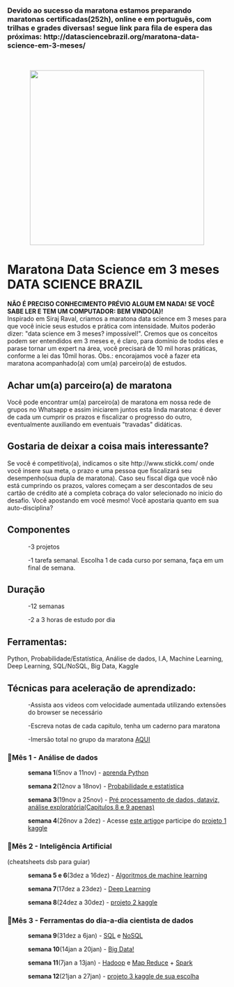 <h3>Devido ao sucesso da maratona estamos preparando maratonas certificadas(252h), online e em português, com trilhas e grades diversas! segue link para fila de espera das próximas: http://datasciencebrazil.org/maratona-data-science-em-3-meses/</h3><br>
<p style="text-align:center;"><img src="https://uploaddeimagens.com.br/images/001/699/281/original/maratona_dsb.png?1541002812" width="400" height="400" align="center"></p>
<h1>Maratona Data Science em 3 meses DATA SCIENCE BRAZIL</h1>
<b>NÃO É PRECISO CONHECIMENTO PRÉVIO ALGUM EM NADA! SE VOCÊ SABE LER E TEM UM COMPUTADOR: BEM VINDO(A)!</b><br>
Inspirado em Siraj Raval, criamos a maratona data science em 3 meses para que você inicie seus estudos e prática com intensidade. Muitos poderão dizer: "data science em 3 meses? impossível!". Cremos que os conceitos podem ser entendidos em 3 meses e, é claro, para domínio de todos eles e parase tornar um expert na área, você precisará de 10 mil horas práticas, conforme a lei das 10mil horas. Obs.: encorajamos você a fazer eta maratona acompanhado(a) com um(a) parceiro(a) de estudos.

<h2>Achar um(a) parceiro(a) de maratona</h2>
Você pode encontrar um(a) parceiro(a) de maratona em nossa rede de grupos no Whatsapp e assim iniciarem juntos esta linda maratona: é dever de cada um cumprir os prazos e fiscalizar o progresso do outro, eventualmente auxiliando em eventuais "travadas" didáticas.

<h2>Gostaria de deixar a coisa mais interessante?</h2>
Se você é competitivo(a), indicamos o site http://www.stickk.com/ onde você insere sua meta, o prazo e uma pessoa que fiscalizará seu desempenho(sua dupla de maratona). Caso seu fiscal diga que você não está cumprindo os prazos, valores começam a ser descontados de seu cartão de crédito até a completa cobraça do valor selecionado no inicio do desafio. Você apostando em você mesmo! Você apostaria quanto em sua auto-disciplina?

<h2>Componentes</h2>
<ol>
<ul>-3 projetos</ul>
<ul>-1 tarefa semanal. Escolha 1 de cada curso por semana, faça em um final de semana.</ul>
</ol>

<h2>Duração</h2>
<ol>
<ul>-12 semanas</ul>
<ul>-2 a 3 horas de estudo por dia</ul>
</ol>
<h2>Ferramentas:</h2>
Python, Probabilidade/Estatística, Análise de dados, I.A, Machine Learning, Deep Learning, SQL/NoSQL, Big Data, Kaggle

<h2>Técnicas para aceleração de aprendizado:</h2>
<ol>
<ul>-Assista aos videos com velocidade aumentada utilizando extensões do browser se necessário</ul>
<ul>-Escreva notas de cada capitulo, tenha um caderno para maratona</ul>
<ul>-Imersão total no grupo da maratona <a href="https://chat.whatsapp.com/CpSlikjpDzK3bfId7UIds2">AQUI</ul></a>
</ol>
<h3>🔴Mês 1 - Análise de dados</h3>
<ol>
<ul><b>semana 1</b>(5nov a 11nov) - <a href="https://solyd.com.br/treinamentos/python-basico">aprenda Python</ul></a>
<ul><b>semana 2</b>(12nov a 18nov) - <a href="https://www.learncafe.com/cursos/curso-de-estatistica-e-probabilidade---escolha-o-video-pelo-assunto-que-esta-abaixo:-4">Probabilidade e estatística</ul></a>
<ul><b>semana 3</b>(19nov a 25nov) - <a href="https://www.datascienceacademy.com.br/course?courseid=python-fundamentos">Pré processamento de dados, dataviz, análise exploratória(Capitulos 8 e 9 apenas)</ul></a>
<ul><b>semana 4</b>(26nov a 2dez) - Acesse <a href="http://mundoia.com.br/tutorial/conheca-o-kaggle-e-participe-da-sua-primeira-competicao-de-machine-learning/">este artigo</a>e participe do <a href="https://www.kaggle.com/c/titanic">projeto 1 kaggle</ul></a>
</ol>
<h3>🔴Mês 2 - Inteligência Artificial</h3>
(cheatsheets dsb para guiar)
<ol>
<ul><b>semana 5 e 6</b>(3dez a 16dez) - <a href="http://cursos.leg.ufpr.br/ML4all/">Algoritmos de machine learning</ul></a>
<ul><b>semana 7</b>(17dez a 23dez) - <a href="https://www.youtube.com/playlist?list=PL4OAe-tL47sbzwP6pWR6NQ5ESOt-Ktrih">Deep Learning</ul></a>
<ul><b>semana 8</b>(24dez a 30dez) - <a href="https://www.kaggle.com/c/digit-recognizer">projeto 2 kaggle</ul></a>
</ol>
<h3>🔴Mês 3 - Ferramentas do dia-a-dia cientista de dados</h3>
<ol>
  <ul><b>semana 9</b>(31dez a 6jan) - <a href="https://www.cursoemvideo.com/course/curso-banco-dados-mysql/">SQL</a> e <a href="https://www.youtube.com/playlist?list=PL4OAe-tL47sZeAX1LXxSZxXtqj1fYGkF1">NoSQL</ul></a>
<ul><b>semana 10</b>(14jan a 20jan) - <a href="https://www.datascienceacademy.com.br/course?courseid=big-data-fundamentos">Big Data!</ul></a>
<ul><b>semana 11</b>(7jan a 13jan) - <a href="https://www.bigdatauniversity.com.br/courses/BDUPT/BD001PT/2015/about">Hadoop</a> e <a href="https://www.bigdatauniversity.com.br/courses/BDUPT/BD010PT/2015/about">Map Reduce</a> + <a href="https://www.bigdatauniversity.com.br/courses/BDUPT/BD095PT/2015/about">Spark</ul></a>
<ul><b>semana 12</b>(21jan a 27jan) - <a href="https://www.kaggle.com/competitions?sortBy=grouped&group=general&page=1&pageSize=20&category=gettingStarted">projeto 3 kaggle de sua escolha</ul></a>
</ol>
